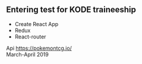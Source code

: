 ## Entering test for KODE traineeship

- Create React App
- Redux
- React-router

Api https://pokemontcg.io/  
March-April 2019

